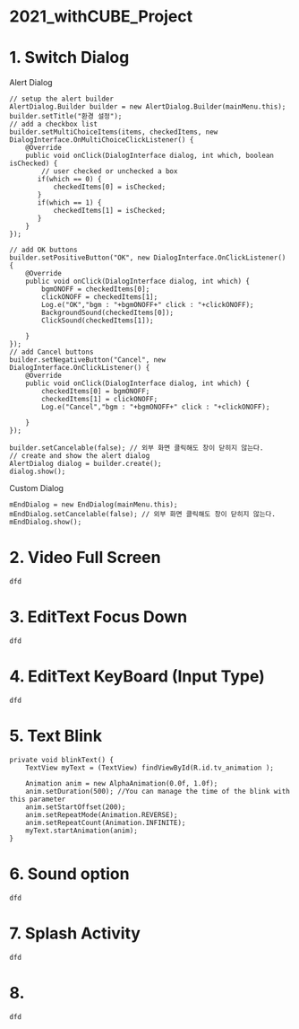 # 2021_withCUBE_Project



# 1. Switch Dialog

Alert Dialog

    // setup the alert builder
    AlertDialog.Builder builder = new AlertDialog.Builder(mainMenu.this);
    builder.setTitle("환경 설정");
    // add a checkbox list
    builder.setMultiChoiceItems(items, checkedItems, new DialogInterface.OnMultiChoiceClickListener() {
        @Override
        public void onClick(DialogInterface dialog, int which, boolean isChecked) {
            // user checked or unchecked a box
           if(which == 0) {
               checkedItems[0] = isChecked;
           }
           if(which == 1) {
               checkedItems[1] = isChecked;
           }
        }
    });

    // add OK buttons
    builder.setPositiveButton("OK", new DialogInterface.OnClickListener() {
        @Override
        public void onClick(DialogInterface dialog, int which) {
            bgmONOFF = checkedItems[0];
            clickONOFF = checkedItems[1];
            Log.e("OK","bgm : "+bgmONOFF+" click : "+clickONOFF);
            BackgroundSound(checkedItems[0]);
            ClickSound(checkedItems[1]);

        }
    });
    // add Cancel buttons
    builder.setNegativeButton("Cancel", new DialogInterface.OnClickListener() {
        @Override
        public void onClick(DialogInterface dialog, int which) {
            checkedItems[0] = bgmONOFF;
            checkedItems[1] = clickONOFF;
            Log.e("Cancel","bgm : "+bgmONOFF+" click : "+clickONOFF);

        }
    });
    
    builder.setCancelable(false); // 외부 화면 클릭해도 창이 닫히지 않는다.
    // create and show the alert dialog
    AlertDialog dialog = builder.create();
    dialog.show();

Custom Dialog

    mEndDialog = new EndDialog(mainMenu.this);
    mEndDialog.setCancelable(false); // 외부 화면 클릭해도 창이 닫히지 않는다.
    mEndDialog.show();    
    

# 2. Video Full Screen

    dfd

# 3. EditText Focus Down

    dfd

# 4. EditText KeyBoard (Input Type)

    dfd
    
# 5. Text Blink

    private void blinkText() {
        TextView myText = (TextView) findViewById(R.id.tv_animation );

        Animation anim = new AlphaAnimation(0.0f, 1.0f);
        anim.setDuration(500); //You can manage the time of the blink with this parameter
        anim.setStartOffset(200);
        anim.setRepeatMode(Animation.REVERSE);
        anim.setRepeatCount(Animation.INFINITE);
        myText.startAnimation(anim);
    }

# 6. Sound option

    dfd

# 7. Splash Activity

    dfd

# 8. 

    dfd

